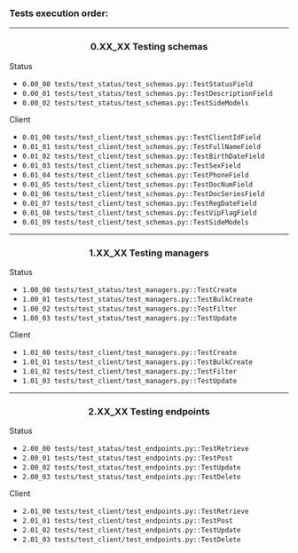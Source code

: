 ### Tests execution order:

---
<h3 id="1" align="center">0.XX_XX Testing schemas</h3>

<p align="left">Status</p>

- `0.00_00 tests/test_status/test_schemas.py::TestStatusField`
- `0.00_01 tests/test_status/test_schemas.py::TestDescriptionField`
- `0.00_02 tests/test_status/test_schemas.py::TestSideModels`

<p align="left">Client</p>

- `0.01_00 tests/test_client/test_schemas.py::TestClientIdField`
- `0.01_01 tests/test_client/test_schemas.py::TestFullNameField`
- `0.01_02 tests/test_client/test_schemas.py::TestBirthDateField`
- `0.01_03 tests/test_client/test_schemas.py::TestSexField`
- `0.01_04 tests/test_client/test_schemas.py::TestPhoneField`
- `0.01_05 tests/test_client/test_schemas.py::TestDocNumField`
- `0.01_06 tests/test_client/test_schemas.py::TestDocSeriesField`
- `0.01_07 tests/test_client/test_schemas.py::TestRegDateField`
- `0.01_08 tests/test_client/test_schemas.py::TestVipFlagField`
- `0.01_09 tests/test_client/test_schemas.py::TestSideModels`

---

<h3 id="2" align="center">1.XX_XX Testing managers</h3>

<p align="left">Status</p>

- `1.00_00 tests/test_status/test_managers.py::TestCreate`
- `1.00_01 tests/test_status/test_managers.py::TestBulkCreate`
- `1.00_02 tests/test_status/test_managers.py::TestFilter`
- `1.00_03 tests/test_status/test_managers.py::TestUpdate`

<p align="left">Client</p>

- `1.01_00 tests/test_client/test_managers.py::TestCreate`
- `1.01_01 tests/test_client/test_managers.py::TestBulkCreate`
- `1.01_02 tests/test_client/test_managers.py::TestFilter`
- `1.01_03 tests/test_client/test_managers.py::TestUpdate`

---

<h3 id="3" align="center">2.XX_XX Testing endpoints</h3>

<p align="left">Status</p>

- `2.00_00 tests/test_status/test_endpoints.py::TestRetrieve`
- `2.00_01 tests/test_status/test_endpoints.py::TestPost`
- `2.00_02 tests/test_status/test_endpoints.py::TestUpdate`
- `2.00_03 tests/test_status/test_endpoints.py::TestDelete`

<p align="left">Client</p>

- `2.01_00 tests/test_client/test_endpoints.py::TestRetrieve`
- `2.01_01 tests/test_client/test_endpoints.py::TestPost`
- `2.01_02 tests/test_client/test_endpoints.py::TestUpdate`
- `2.01_03 tests/test_client/test_endpoints.py::TestDelete`